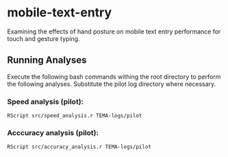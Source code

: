 # mobile-text-entry

Examining the effects of hand posture on mobile text entry performance for touch and gesture typing.

## Running Analyses

Execute the following bash commands withing the root directory to perform the following analyses. Substitute the pilot log directory where necessary.

### Speed analysis (pilot):

```
RScript src/speed_analysis.r TEMA-logs/pilot
```

### Acccuracy analysis (pilot):

```
RScript src/accuracy_analysis.r TEMA-logs/pilot
```